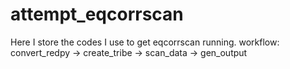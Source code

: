 # attempt_eqcorrscan
 
Here I store the codes I use to get eqcorrscan running.
workflow: convert_redpy -> create_tribe -> scan_data -> gen_output

